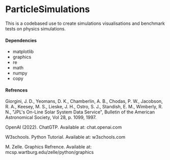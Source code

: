 # ParticleSimulations

This is a codebased use to create simulations visualisations and benchmark tests on physics simulations.

#### Dependencies
- matplotlib
- graphics
- re
- math
- numpy
- copy

#### Refrences

Giorgini, J. D., Yeomans, D. K., Chamberlin, A. B., Chodas, P. W., Jacobson, R. A., Keesey, M. S., Lieske, J. H., Ostro, S. J., Standish, E. M., Wimberly, R. N., "JPL's On-Line Solar System Data Service", Bulletin of the American Astronomical Society, Vol 28, p. 1099, 1997.

OpenAI (2022). ChatGTP. Available at: chat.openai.com

W3schools. Python Tutorial. Available at: w3schools.com

M. Zelle. Graphics Refrence. Available at: mcsp.wartburg.edu/zelle/python/graphics
